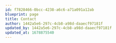 ```yaml
---
id: f7828466-0bcc-4238-a6c6-a71a091a12ab
blueprint: page
title: Contact
author: 1442a5e6-297c-4cb8-a98d-daaecf97181f
updated_by: 1442a5e6-297c-4cb8-a98d-daaecf97181f
updated_at: 1678875540
---
```

